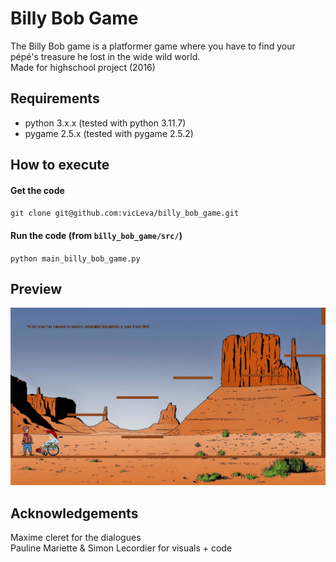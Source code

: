 # Billy Bob Game

The Billy Bob game is a platformer game where you have to find your pépé's treasure he lost in the wide wild world.  
Made for highschool project (2016)

## Requirements
 + python 3.x.x (tested with python 3.11.7)
 + pygame 2.5.x (tested with pygame 2.5.2)

## How to execute
#### Get the code
`git clone git@github.com:vicLeva/billy_bob_game.git`

#### Run the code (from `billy_bob_game/src/`)
`python main_billy_bob_game.py`

## Preview
![screenshot](include/img/screenshot.png "Level 1")

## Acknowledgements
Maxime cleret for the dialogues  
Pauline Mariette & Simon Lecordier for visuals + code
